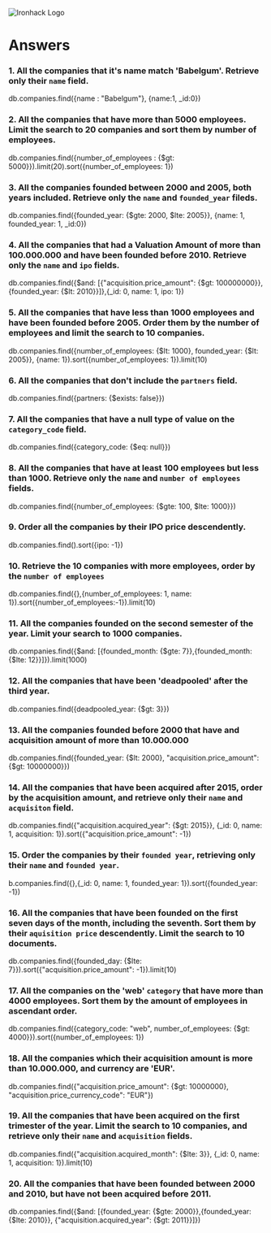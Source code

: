 ![Ironhack Logo](https://i.imgur.com/1QgrNNw.png)

# Answers

### 1. All the companies that it's name match 'Babelgum'. Retrieve only their `name` field.

db.companies.find({name : "Babelgum"}, {name:1, _id:0})

### 2. All the companies that have more than 5000 employees. Limit the search to 20 companies and sort them by **number of employees**.

db.companies.find({number_of_employees : {$gt: 5000}}).limit(20).sort({number_of_employees: 1})

### 3. All the companies founded between 2000 and 2005, both years included. Retrieve only the `name` and `founded_year` fileds.

db.companies.find({founded_year: {$gte: 2000, $lte: 2005}}, {name: 1, founded_year: 1, _id:0})

### 4. All the companies that had a Valuation Amount of more than 100.000.000 and have been founded before 2010. Retrieve only the `name` and `ipo` fields.

db.companies.find({$and: [{"acquisition.price_amount": {$gt: 100000000}},{founded_year: {$lt: 2010}}]},{_id: 0, name: 1, ipo: 1})

### 5. All the companies that have less than 1000 employees and have been founded before 2005. Order them by the number of employees and limit the search to 10 companies.

db.companies.find({number_of_employees: {$lt: 1000}, founded_year: {$lt: 2005}}, {name: 1}).sort({number_of_employees: 1}).limit(10)

### 6. All the companies that don't include the `partners` field.

db.companies.find({partners: {$exists: false}})

### 7. All the companies that have a null type of value on the `category_code` field.

db.companies.find({category_code: {$eq: null}})

### 8. All the companies that have at least 100 employees but less than 1000. Retrieve only the `name` and `number of employees` fields.

db.companies.find({number_of_employees: {$gte: 100, $lte: 1000}})

### 9. Order all the companies by their IPO price descendently.

db.companies.find().sort({ipo: -1})

### 10. Retrieve the 10 companies with more employees, order by the `number of employees`

db.companies.find({},{number_of_employees: 1, name: 1}).sort({number_of_employees:-1}).limit(10)

### 11. All the companies founded on the second semester of the year. Limit your search to 1000 companies.

db.companies.find({$and: [{founded_month: {$gte: 7}},{founded_month: {$lte: 12}}]}).limit(1000)

### 12. All the companies that have been 'deadpooled' after the third year.

db.companies.find({deadpooled_year: {$gt: 3}})

### 13. All the companies founded before 2000 that have and acquisition amount of more than 10.000.000

db.companies.find({founded_year: {$lt: 2000}, "acquisition.price_amount": {$gt: 10000000}})

### 14. All the companies that have been acquired after 2015, order by the acquisition amount, and retrieve only their `name` and `acquisiton` field.
db.companies.find({"acquisition.acquired_year": {$gt: 2015}}, {_id: 0, name: 1, acquisition: 1}).sort({"acquisition.price_amount": -1})

### 15. Order the companies by their `founded year`, retrieving only their `name` and `founded year`.

b.companies.find({},{_id: 0, name: 1, founded_year: 1}).sort({founded_year: -1})

### 16. All the companies that have been founded on the first seven days of the month, including the seventh. Sort them by their `aquisition price` descendently. Limit the search to 10 documents.

db.companies.find({founded_day: {$lte: 7}}).sort({"acquisition.price_amount": -1}).limit(10)

### 17. All the companies on the 'web' `category` that have more than 4000 employees. Sort them by the amount of employees in ascendant order.

db.companies.find({category_code: "web", number_of_employees: {$gt: 4000}}).sort({number_of_employees: 1})

### 18. All the companies which their acquisition amount is more than 10.000.000, and currency are 'EUR'.

db.companies.find({"acquisition.price_amount": {$gt: 10000000}, "acquisition.price_currency_code": "EUR"})

### 19. All the companies that have been acquired on the first trimester of the year. Limit the search to 10 companies, and retrieve only their `name` and `acquisition` fields.

db.companies.find({"acquisition.acquired_month": {$lte: 3}}, {_id: 0, name: 1, acquisition: 1}).limit(10)

### 20. All the companies that have been founded between 2000 and 2010, but have not been acquired before 2011.

db.companies.find({$and: [{founded_year: {$gte: 2000}},{founded_year: {$lte: 2010}}, {"acquisition.acquired_year": {$gt: 2011}}]})
